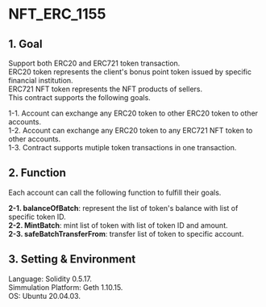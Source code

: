 # NFT_ERC_1155
## 1. Goal ##
Support both ERC20 and ERC721 token transaction.  
ERC20 token represents the client's bonus point token issued by specific financial institution.   
ERC721 NFT token represents the NFT products of sellers.  
This contract supports the following goals.  

1-1. Account can exchange any ERC20 token to other ERC20 token to other accounts.  
1-2. Account can exchange any ERC20 token to any ERC721 NFT token to other accounts.  
1-3. Contract supports mutiple token transactions in one transaction.  
## 2. Function ##
Each account can call the following function to fulfill their goals.
  
**2-1. balanceOfBatch**: represent the list of token's balance with list of specific token ID.  
**2-2. MintBatch**: mint list of token with list of token ID and amount.  
**2-3. safeBatchTransferFrom**: transfer list of token to specific account.  
## 3. Setting & Environment ##
Language: Solidity 0.5.17.    
Simmulation Platform: Geth 1.10.15.    
OS: Ubuntu 20.04.03.  

